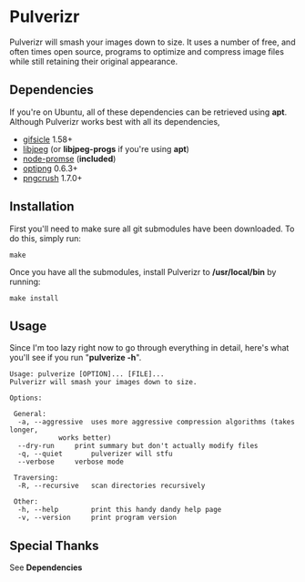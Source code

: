 # Pulverizr

Pulverizr will smash your images down to size. It uses a number of free, and often times open source, programs to optimize and compress image files while still retaining their original appearance.

## Dependencies

If you're on Ubuntu, all of these dependencies can be retrieved using **apt**. Although Pulverizr works best with all its dependencies, 

* [gifsicle](http://www.lcdf.org/gifsicle/) 1.58+
* [libjpeg](http://www.ijg.org/) (or **libjpeg-progs** if you're using **apt**)
* [node-promse](http://github.com/kriszyp/node-promise) (**included**)
* [optipng](http://optipng.sourceforge.net/) 0.6.3+
* [pngcrush](http://pmt.sourceforge.net/pngcrush/) 1.7.0+

## Installation

First you'll need to make sure all git submodules have been downloaded. To do this, simply run:

    make

Once you have all the submodules, install Pulverizr to **/usr/local/bin** by running:

    make install

## Usage

Since I'm too lazy right now to go through everything in detail, here's what you'll see if you run "**pulverize -h**".

    Usage: pulverize [OPTION]... [FILE]...
    Pulverizr will smash your images down to size.
    
    Options:
    
     General:
      -a, --aggressive	uses more aggressive compression algorithms (takes longer, 
    			works better)
      --dry-run		print summary but don't actually modify files
      -q, --quiet		pulverizer will stfu
      --verbose		verbose mode
    
     Traversing:
      -R, --recursive	scan directories recursively
    
     Other:
      -h, --help		print this handy dandy help page
      -v, --version		print program version

## Special Thanks

See **Dependencies**
